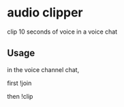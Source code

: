 # audio clipper

clip 10 seconds of voice in a voice chat

## Usage

in the voice channel chat,

first !join

then !clip 

